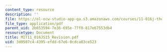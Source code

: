 ```yaml
---
content_type: resource
description: ''
file: https://ol-ocw-studio-app-qa.s3.amazonaws.com/courses/11-016j-the-once-and-future-city-spring-2015/3d0507c44395efdd67e60cdca83ce523_MIT11_016JS15_Revision.pdf
file_type: application/pdf
parent_uid: 2b653594-7e36-695e-77f0-817e67553db4
resourcetype: Document
title: MIT11_016JS15_Revision.pdf
uid: 3d0507c4-4395-efdd-67e6-0cdca83ce523
---
```

